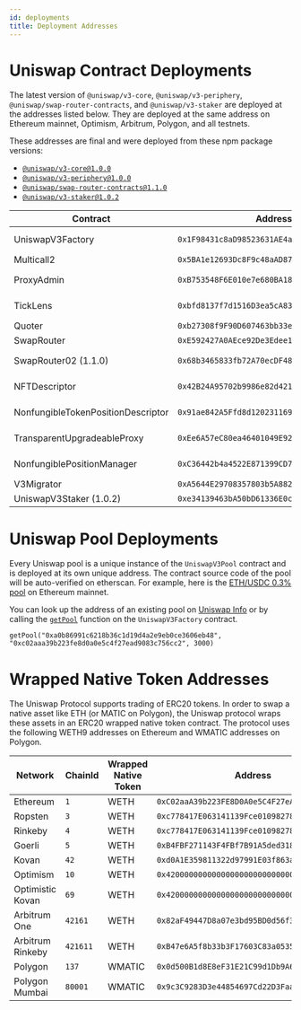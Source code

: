 ```yaml
---
id: deployments
title: Deployment Addresses
---
```


# Uniswap Contract Deployments

The latest version of `@uniswap/v3-core`, `@uniswap/v3-periphery`, `@uniswap/swap-router-contracts`, and  `@uniswap/v3-staker` are deployed at the addresses listed below. They are deployed at the same address on Ethereum mainnet, Optimism, Arbitrum, Polygon, and all testnets.

These addresses are final and were deployed from these npm package versions:

- [`@uniswap/v3-core@1.0.0`](https://github.com/Uniswap/uniswap-v3-core/tree/v1.0.0)
- [`@uniswap/v3-periphery@1.0.0`](https://github.com/Uniswap/uniswap-v3-periphery/tree/v1.0.0)
- [`@uniswap/swap-router-contracts@1.1.0`](https://github.com/Uniswap/swap-router-contracts/tree/v1.1.0)
- [`@uniswap/v3-staker@1.0.2`](https://github.com/Uniswap/v3-staker/tree/v1.0.2)

| Contract                           | Address                                      | Source Code                                                                                                                   |
| ---------------------------------- | -------------------------------------------- | ----------------------------------------------------------------------------------------------------------------------------- |
| UniswapV3Factory                   | `0x1F98431c8aD98523631AE4a59f267346ea31F984` | https://github.com/Uniswap/uniswap-v3-core/blob/v1.0.0/contracts/UniswapV3Factory.sol                                         |
| Multicall2                         | `0x5BA1e12693Dc8F9c48aAD8770482f4739bEeD696` | https://etherscan.io/address/0x5BA1e12693Dc8F9c48aAD8770482f4739bEeD696#code                                                  |
| ProxyAdmin                         | `0xB753548F6E010e7e680BA186F9Ca1BdAB2E90cf2` | https://github.com/OpenZeppelin/openzeppelin-contracts/blob/v3.4.1-solc-0.7-2/contracts/proxy/ProxyAdmin.sol                  |
| TickLens                           | `0xbfd8137f7d1516D3ea5cA83523914859ec47F573` | https://github.com/Uniswap/uniswap-v3-periphery/blob/v1.0.0/contracts/lens/TickLens.sol                                       |
| Quoter                             | `0xb27308f9F90D607463bb33eA1BeBb41C27CE5AB6` | https://github.com/Uniswap/uniswap-v3-periphery/blob/v1.0.0/contracts/lens/Quoter.sol                                         |
| SwapRouter                         | `0xE592427A0AEce92De3Edee1F18E0157C05861564` | https://github.com/Uniswap/uniswap-v3-periphery/blob/v1.0.0/contracts/SwapRouter.sol                                          |
| SwapRouter02 (1.1.0)               | `0x68b3465833fb72A70ecDF485E0e4C7bD8665Fc45` | https://github.com/Uniswap/swap-router-contracts/blob/v1.1.0/contracts/SwapRouter02.sol.sol                                          |
| NFTDescriptor                      | `0x42B24A95702b9986e82d421cC3568932790A48Ec` | https://github.com/Uniswap/uniswap-v3-periphery/blob/v1.0.0/contracts/libraries/NFTDescriptor.sol                             |
| NonfungibleTokenPositionDescriptor | `0x91ae842A5Ffd8d12023116943e72A606179294f3` | https://github.com/Uniswap/uniswap-v3-periphery/blob/v1.0.0/contracts/NonfungibleTokenPositionDescriptor.sol                  |
| TransparentUpgradeableProxy        | `0xEe6A57eC80ea46401049E92587E52f5Ec1c24785` | https://github.com/OpenZeppelin/openzeppelin-contracts/blob/v3.4.1-solc-0.7-2/contracts/proxy/TransparentUpgradeableProxy.sol |
| NonfungiblePositionManager         | `0xC36442b4a4522E871399CD717aBDD847Ab11FE88` | https://github.com/Uniswap/uniswap-v3-periphery/blob/v1.0.0/contracts/NonfungiblePositionManager.sol                          |
| V3Migrator                         | `0xA5644E29708357803b5A882D272c41cC0dF92B34` | https://github.com/Uniswap/uniswap-v3-periphery/blob/v1.0.0/contracts/V3Migrator.sol                                          |
| UniswapV3Staker (1.0.2)                     | `0xe34139463bA50bD61336E0c446Bd8C0867c6fE65` | https://github.com/Uniswap/v3-staker/blob/v1.0.2/contracts/UniswapV3Staker.sol                                          |

# Uniswap Pool Deployments

Every Uniswap pool is a unique instance of the `UniswapV3Pool` contract and is deployed at its own unique address. The contract source code of the pool will be auto-verified on etherscan. For example, here is the [ETH/USDC 0.3% pool](https://etherscan.io/address/0x8ad599c3a0ff1de082011efddc58f1908eb6e6d8) on Ethereum mainnet.

You can look up the address of an existing pool on [Uniswap Info](https://info.uniswap.org/#/) or by calling the [`getPool`](https://docs.uniswap.org/protocol/reference/core/interfaces/IUniswapV3Factory#getpool) function on the `UniswapV3Factory` contract.

```solidity
getPool("0xa0b86991c6218b36c1d19d4a2e9eb0ce3606eb48", "0xc02aaa39b223fe8d0a0e5c4f27ead9083c756cc2", 3000)
```

# Wrapped Native Token Addresses

The Uniswap Protocol supports trading of ERC20 tokens. In order to swap a native asset like ETH (or MATIC on Polygon), the Uniswap protocol wraps these assets in an ERC20 wrapped native token contract. The protocol uses the following WETH9 addresses on Ethereum and WMATIC addresses on Polygon.

| Network          | ChainId   | Wrapped Native Token | Address                                      |
|------------------|-----------|----------------------|----------------------------------------------|
| Ethereum         | `1`       | WETH                 | `0xC02aaA39b223FE8D0A0e5C4F27eAD9083C756Cc2` |
| Ropsten          | `3`       | WETH                 | `0xc778417E063141139Fce010982780140Aa0cD5Ab` |
| Rinkeby          | `4`       | WETH                 | `0xc778417E063141139Fce010982780140Aa0cD5Ab` |
| Goerli           | `5`       | WETH                 | `0xB4FBF271143F4FBf7B91A5ded31805e42b2208d6` |
| Kovan            | `42`      | WETH                 | `0xd0A1E359811322d97991E03f863a0C30C2cF029C` |
| Optimism         | `10`      | WETH                 | `0x4200000000000000000000000000000000000006` |
| Optimistic Kovan | `69`      | WETH                 | `0x4200000000000000000000000000000000000006` |
| Arbitrum One     | `42161`   | WETH                 | `0x82aF49447D8a07e3bd95BD0d56f35241523fBab1` |
| Arbitrum Rinkeby | `421611`  | WETH                 | `0xB47e6A5f8b33b3F17603C83a0535A9dcD7E32681` |
| Polygon          | `137`     | WMATIC               | `0x0d500B1d8E8eF31E21C99d1Db9A6444d3ADf1270` |
| Polygon Mumbai   | `80001`   | WMATIC               | `0x9c3C9283D3e44854697Cd22D3Faa240Cfb032889` |